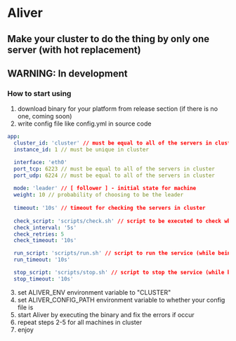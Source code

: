 # Aliver
## Make your cluster to do the thing by only one server (with hot replacement)

## WARNING: In development

### How to start using
1) download binary for your platform from release section (if there is no one, coming soon)
2) write config file like config.yml in source code
```yml
app:
  cluster_id: 'cluster' // must be equal to all of the servers in cluster
  instance_id: 1 // must be unique in cluster

  interface: 'eth0'
  port_tcp: 6223 // must be equal to all of the servers in cluster
  port_udp: 6224 // must be equal to all of the servers in cluster
  
  mode: 'leader' // [ follower ] - initial state for machine
  weight: 10 // probability of choosing to be the leader
  
  timeout: '10s' // timeout for checking the servers in cluster
    
  check_script: 'scripts/check.sh' // script to be executed to check whether the service dead or alive
  check_interval: '5s'
  check_retries: 5
  check_timeout: '10s'

  run_script: 'scripts/run.sh' // script to run the service (while being leader)
  run_timeout: '10s'

  stop_script: 'scripts/stop.sh' // script to stop the service (while being follower)
  stop_timeout: '10s'
```
3) set ALIVER_ENV environment variable to "CLUSTER"
4) set ALIVER_CONFIG_PATH environment variable to whether your config file is
5) start Aliver by executing the binary and fix the errors if occur
6) repeat steps 2-5 for all machines in cluster
7) enjoy